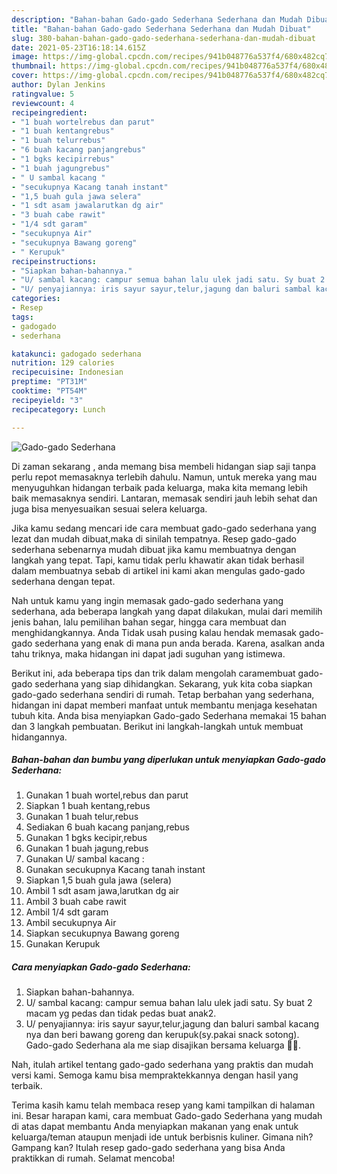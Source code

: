 ```yaml
---
description: "Bahan-bahan Gado-gado Sederhana Sederhana dan Mudah Dibuat"
title: "Bahan-bahan Gado-gado Sederhana Sederhana dan Mudah Dibuat"
slug: 380-bahan-bahan-gado-gado-sederhana-sederhana-dan-mudah-dibuat
date: 2021-05-23T16:18:14.615Z
image: https://img-global.cpcdn.com/recipes/941b048776a537f4/680x482cq70/gado-gado-sederhana-foto-resep-utama.jpg
thumbnail: https://img-global.cpcdn.com/recipes/941b048776a537f4/680x482cq70/gado-gado-sederhana-foto-resep-utama.jpg
cover: https://img-global.cpcdn.com/recipes/941b048776a537f4/680x482cq70/gado-gado-sederhana-foto-resep-utama.jpg
author: Dylan Jenkins
ratingvalue: 5
reviewcount: 4
recipeingredient:
- "1 buah wortelrebus dan parut"
- "1 buah kentangrebus"
- "1 buah telurrebus"
- "6 buah kacang panjangrebus"
- "1 bgks kecipirrebus"
- "1 buah jagungrebus"
- " U sambal kacang "
- "secukupnya Kacang tanah instant"
- "1,5 buah gula jawa selera"
- "1 sdt asam jawalarutkan dg air"
- "3 buah cabe rawit"
- "1/4 sdt garam"
- "secukupnya Air"
- "secukupnya Bawang goreng"
- " Kerupuk"
recipeinstructions:
- "Siapkan bahan-bahannya."
- "U/ sambal kacang: campur semua bahan lalu ulek jadi satu. Sy buat 2 macam yg pedas dan tidak pedas buat anak2."
- "U/ penyajiannya: iris sayur sayur,telur,jagung dan baluri sambal kacang nya dan beri bawang goreng dan kerupuk(sy.pakai snack sotong). Gado-gado Sederhana ala me siap disajikan bersama keluarga 🙏🥰."
categories:
- Resep
tags:
- gadogado
- sederhana

katakunci: gadogado sederhana 
nutrition: 129 calories
recipecuisine: Indonesian
preptime: "PT31M"
cooktime: "PT54M"
recipeyield: "3"
recipecategory: Lunch

---
```



![Gado-gado Sederhana](https://img-global.cpcdn.com/recipes/941b048776a537f4/680x482cq70/gado-gado-sederhana-foto-resep-utama.jpg)

Di zaman  sekarang , anda memang bisa membeli hidangan siap saji tanpa perlu repot memasaknya terlebih dahulu. Namun, untuk mereka yang mau menyuguhkan hidangan terbaik pada keluarga, maka kita memang lebih baik memasaknya sendiri. Lantaran, memasak sendiri jauh lebih sehat dan juga bisa menyesuaikan sesuai selera keluarga.

Jika kamu sedang mencari ide cara membuat gado-gado sederhana yang lezat dan mudah dibuat,maka di sinilah tempatnya. Resep gado-gado sederhana  sebenarnya mudah dibuat jika kamu membuatnya dengan langkah yang tepat. Tapi, kamu tidak perlu khawatir akan tidak berhasil dalam membuatnya 
sebab di artikel ini kami akan mengulas gado-gado sederhana dengan tepat.  



Nah untuk kamu yang ingin memasak gado-gado sederhana yang sederhana, ada beberapa langkah yang dapat dilakukan, mulai dari memilih jenis bahan, lalu pemilihan bahan segar, hingga cara membuat dan menghidangkannya. Anda Tidak usah pusing kalau hendak memasak gado-gado sederhana yang enak di mana pun anda berada. Karena, asalkan anda  tahu triknya, maka hidangan ini dapat jadi suguhan yang istimewa.

Berikut ini, ada beberapa tips dan trik dalam mengolah caramembuat gado-gado sederhana yang siap dihidangkan. Sekarang, yuk kita coba siapkan gado-gado sederhana sendiri di rumah. Tetap berbahan yang sederhana, hidangan ini dapat memberi manfaat untuk membantu menjaga kesehatan tubuh kita. Anda bisa menyiapkan Gado-gado Sederhana memakai 15 bahan dan 3 langkah pembuatan. Berikut ini langkah-langkah untuk membuat hidangannya.

<!--inarticleads1-->

##### Bahan-bahan dan bumbu yang diperlukan untuk menyiapkan Gado-gado Sederhana:

1. Gunakan 1 buah wortel,rebus dan parut
1. Siapkan 1 buah kentang,rebus
1. Gunakan 1 buah telur,rebus
1. Sediakan 6 buah kacang panjang,rebus
1. Gunakan 1 bgks kecipir,rebus
1. Gunakan 1 buah jagung,rebus
1. Gunakan  U/ sambal kacang :
1. Gunakan secukupnya Kacang tanah instant
1. Siapkan 1,5 buah gula jawa (selera)
1. Ambil 1 sdt asam jawa,larutkan dg air
1. Ambil 3 buah cabe rawit
1. Ambil 1/4 sdt garam
1. Ambil secukupnya Air
1. Siapkan secukupnya Bawang goreng
1. Gunakan  Kerupuk




<!--inarticleads2-->

##### Cara menyiapkan Gado-gado Sederhana:

1. Siapkan bahan-bahannya.
1. U/ sambal kacang: campur semua bahan lalu ulek jadi satu. Sy buat 2 macam yg pedas dan tidak pedas buat anak2.
1. U/ penyajiannya: iris sayur sayur,telur,jagung dan baluri sambal kacang nya dan beri bawang goreng dan kerupuk(sy.pakai snack sotong). Gado-gado Sederhana ala me siap disajikan bersama keluarga 🙏🥰.




Nah, itulah artikel tentang  gado-gado sederhana  yang praktis dan mudah versi kami. Semoga kamu bisa mempraktekkannya dengan hasil yang terbaik. 

Terima kasih kamu telah membaca resep yang kami tampilkan di halaman ini. Besar harapan kami, cara membuat  Gado-gado Sederhana yang mudah di atas dapat membantu Anda menyiapkan makanan yang enak untuk keluarga/teman ataupun menjadi ide untuk berbisnis kuliner. Gimana nih? Gampang kan? Itulah resep gado-gado sederhana yang bisa Anda praktikkan di rumah. Selamat mencoba!

